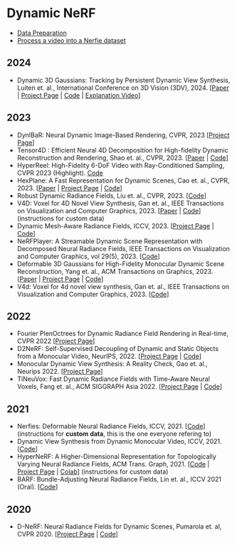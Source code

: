 # Dynamic NeRF

- [Data Preparation](https://github.com/KAIR-BAIR/dycheck/blob/main/docs/RECORD3D_CAPTURE.md)
- [Process a video into a Nerfie dataset](https://colab.research.google.com/github/google/nerfies/blob/main/notebooks/Nerfies_Capture_Processing.ipynb)

## 2024
- Dynamic 3D Gaussians: Tracking by Persistent Dynamic View Synthesis, Luiten et. al., International Conference on 3D Vision (3DV), 2024. [[Paper](https://dynamic3dgaussians.github.io/paper.pdf) | [Project Page](https://dynamic3dgaussians.github.io/) | [Code](https://github.com/JonathonLuiten/Dynamic3DGaussians) | [Explanation Video](https://www.youtube.com/live/hDuy1TgD8I4?si=6oGN0IYnPRxOibpg)]

## 2023
- DynIBaR: Neural Dynamic Image-Based Rendering, CVPR, 2023 [[Project Page](https://dynibar.github.io/)]
- Tensor4D : Efficient Neural 4D Decomposition for High-fidelity Dynamic Reconstruction and Rendering, Shao et. al., CVPR, 2023. [[Paper](https://arxiv.org/abs/2211.11610) | [Code](https://github.com/DSaurus/Tensor4D)]
- HyperReel: High-Fidelity 6-DoF Video with Ray-Conditioned Sampling, CVPR 2023 (Highlight). [Code](https://github.com/facebookresearch/hyperreel)
- HexPlane: A Fast Representation for Dynamic Scenes, Cao et. al., CVPR, 2023. [[Paper](https://caoang327.github.io/HexPlane/HexPlane.pdf) | [Project Page](https://caoang327.github.io/HexPlane/) | [Code](https://github.com/Caoang327/HexPlane)]
- Robust Dynamic Radiance Fields, Liu et. al., CVPR, 2023. [[Code](https://github.com/facebookresearch/robust-dynrf)]
- V4D: Voxel for 4D Novel View Synthesis, Gan et. al., IEEE Transactions on Visualization and Computer Graphics, 2023. [[Paper](https://arxiv.org/abs/2205.14332) | [Code](https://github.com/GANWANSHUI/V4D)] (instructions for custom data)
- Dynamic Mesh-Aware Radiance Fields, ICCV, 2023. [[Project Page](https://mesh-aware-rf.github.io/) | [Code](https://github.com/YilingQiao/DMRF)]
- NeRFPlayer: A Streamable Dynamic Scene Representation with Decomposed Neural Radiance Fields, IEEE Transactions on Visualization and Computer Graphics, vol 29(5), 2023. [[Code](https://github.com/lsongx/nerfplayer-nerfstudio)]
- Deformable 3D Gaussians for High-Fidelity Monocular Dynamic Scene Reconstruction, Yang et. al., ACM Transactions on Graphics, 2023. [[Paper](https://arxiv.org/pdf/2309.13101.pdf) | [Project Page](https://ingra14m.github.io/Deformable-Gaussians/) | [Code](https://github.com/ingra14m/Deformable-3D-Gaussians)]
- V4d: Voxel for 4d novel view synthesis, Gan et. al., IEEE Transactions on Visualization and Computer Graphics, 2023. [[Code](https://github.com/GANWANSHUI/V4D)]

## 2022
- Fourier PlenOctrees for Dynamic Radiance Field Rendering in Real-time, CVPR 2022 [[Project Page](https://aoliao12138.github.io/FPO/)]
- D2NeRF: Self-Supervised Decoupling of Dynamic and Static Objects from a Monocular Video, NeurIPS, 2022. [[Project Page](https://d2nerf.github.io/) | [Code](https://github.com/ChikaYan/d2nerf)]
- Monocular Dynamic View Synthesis: A Reality Check, Gao et. al., Neurips 2022. [[Project Page](https://hangg7.com/dycheck/)]
- TiNeuVox: Fast Dynamic Radiance Fields with Time-Aware Neural Voxels, Fang et. al., ACM SIGGRAPH Asia 2022. [[Project Page](https://jaminfong.cn/tineuvox/) | [Code](https://github.com/hustvl/TiNeuVox)]

## 2021
- Nerfies: Deformable Neural Radiance Fields, ICCV, 2021. [[Code](https://github.com/google/nerfies)] (instructions for **custom data**, this is the one everyone refering to)
- Dynamic View Synthesis from Dynamic Monocular Video, ICCV, 2021. [[Code](https://github.com/gaochen315/DynamicNeRF)]
- HyperNeRF: A Higher-Dimensional Representation for Topologically Varying Neural Radiance Fields, ACM Trans. Graph, 2021. [[Code](https://github.com/google/hyperNeRF) | [Project Page](https://hypernerf.github.io/) | [Colab](./colabs/HyperNerf.ipynb)] (instructions for custom data)
- BARF: Bundle-Adjusting Neural Radiance Fields, Lin et. al., ICCV 2021 (Oral). [[Code](https://github.com/chenhsuanlin/bundle-adjusting-NeRF)]

## 2020
- D-NeRF: Neural Radiance Fields for Dynamic Scenes, Pumarola et. al, CVPR 2020. [[Project Page](https://www.albertpumarola.com/research/D-NeRF/index.html) | [Code](https://github.com/albertpumarola/D-NeRF)]